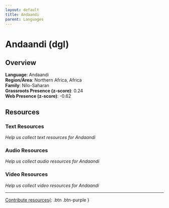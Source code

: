 ```yaml
---
layout: default
title: Andaandi
parent: Languages
---
```


# Andaandi (dgl)

## Overview

**Language**: Andaandi  
**Region/Area**: Northern Africa, Africa  
**Family**: Nilo-Saharan  
**Grassroots Presence (z-score)**: 0.24  
**Web Presence (z-score)**: -0.62  

## Resources

### Text Resources
*Help us collect text resources for Andaandi*

### Audio Resources
*Help us collect audio resources for Andaandi*

### Video Resources
*Help us collect video resources for Andaandi*

---

[Contribute resources](https://forms.office.com/e/1SfLJx3u1r){: .btn .btn-purple }
